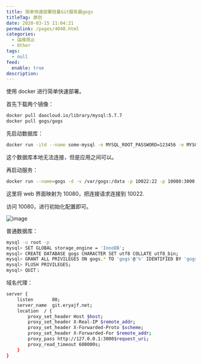 ```yaml
---
title: 简单快速部署轻量Git服务器gogs
titleTag: 原创
date: 2020-03-15 11:04:21
permalink: /pages/4048.html
categories: 
  - 运维观止
  - Other
tags: 
  - null
feed: 
  enable: true
description: 
---
```


使用 docker 进行简单快速部署。



首先下载两个镜像：



```sh
docker pull daocloud.io/library/mysql:5.7.7
docker pull gogs/gogs
```



先启动数据库：



```sh
docker run -itd --name some-mysql -e MYSQL_ROOT_PASSWORD=123456 -e MYSQL_DATABASE=gogs -e MYSQL_USER=gogs -e MYSQL_PASSWORD=gogs_pass -p 3306:3306  -v /var/lib/mysql:/var/lib/mysql -d daocloud.io/library/mysql:5.7.7
```



这个数据库本地无法连接，但是应用之间可以。



再启动服务：



```sh
docker run --name=gogs -d -v /var/gogs:/data -p 10022:22 -p 10080:3000 --link=some-mysql:mysql gogs/gogs
```



这里将 web 界面映射为 10080，把连接请求连接到 10022.



访问 10080，进行初始化配置即可。





![image](http://t.eryajf.net/imgs/2021/09/bc90fe97ef15c613.jpg)





普通数据库：



```sh
mysql -u root -p
mysql> SET GLOBAL storage_engine = 'InnoDB';
mysql> CREATE DATABASE gogs CHARACTER SET utf8 COLLATE utf8_bin;
mysql> GRANT ALL PRIVILEGES ON gogs.* TO 'gogs'@'%' IDENTIFIED BY 'gogs';
mysql> FLUSH PRIVILEGES;
mysql> QUIT；
```



域名代理：



```sh
server {
    listen       80;
    server_name  git.eryajf.net;
    location  / {
        proxy_set_header Host $host;
        proxy_set_header X-Real-IP $remote_addr;
        proxy_set_header X-Forwarded-Proto $scheme;
        proxy_set_header X-Forwarded-For $remote_addr;
        proxy_pass http://127.0.0.1:3000$request_uri;
        proxy_read_timeout 600000s;
    }
}
```
